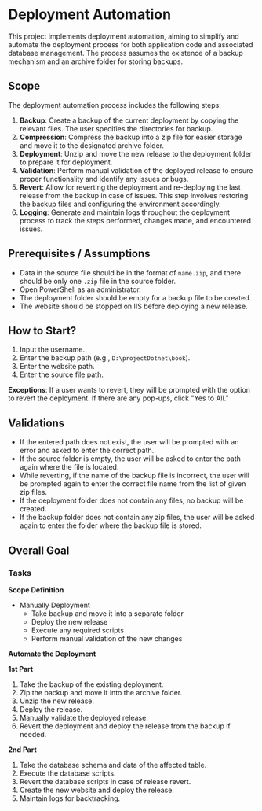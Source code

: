 # Deployment Automation

This project implements deployment automation, aiming to simplify and automate the deployment process for both application code and associated database management. The process assumes the existence of a backup mechanism and an archive folder for storing backups.

## Scope

The deployment automation process includes the following steps:

1. **Backup**: Create a backup of the current deployment by copying the relevant files. The user specifies the directories for backup.
2. **Compression**: Compress the backup into a zip file for easier storage and move it to the designated archive folder.
3. **Deployment**: Unzip and move the new release to the deployment folder to prepare it for deployment.
4. **Validation**: Perform manual validation of the deployed release to ensure proper functionality and identify any issues or bugs.
5. **Revert**: Allow for reverting the deployment and re-deploying the last release from the backup in case of issues. This step involves restoring the backup files and configuring the environment accordingly.
6. **Logging**: Generate and maintain logs throughout the deployment process to track the steps performed, changes made, and encountered issues.

## Prerequisites / Assumptions

- Data in the source file should be in the format of `name.zip`, and there should be only one `.zip` file in the source folder.
- Open PowerShell as an administrator.
- The deployment folder should be empty for a backup file to be created.
- The website should be stopped on IIS before deploying a new release.

## How to Start?

1. Input the username.
2. Enter the backup path (e.g., `D:\projectDotnet\book`).
3. Enter the website path.
4. Enter the source file path.

**Exceptions**: If a user wants to revert, they will be prompted with the option to revert the deployment. If there are any pop-ups, click "Yes to All."

## Validations

- If the entered path does not exist, the user will be prompted with an error and asked to enter the correct path.
- If the source folder is empty, the user will be asked to enter the path again where the file is located.
- While reverting, if the name of the backup file is incorrect, the user will be prompted again to enter the correct file name from the list of given zip files.
- If the deployment folder does not contain any files, no backup will be created.
- If the backup folder does not contain any zip files, the user will be asked again to enter the folder where the backup file is stored.

## Overall Goal

### Tasks

**Scope Definition**

- Manually Deployment
  - Take backup and move it into a separate folder
  - Deploy the new release
  - Execute any required scripts
  - Perform manual validation of the new changes

**Automate the Deployment**

**1st Part**

1. Take the backup of the existing deployment.
2. Zip the backup and move it into the archive folder.
3. Unzip the new release.
4. Deploy the release.
5. Manually validate the deployed release.
6. Revert the deployment and deploy the release from the backup if needed.

**2nd Part**

1. Take the database schema and data of the affected table.
2. Execute the database scripts.
3. Revert the database scripts in case of release revert.
4. Create the new website and deploy the release.
5. Maintain logs for backtracking.

